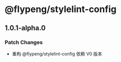 # @flypeng/stylelint-config

## 1.0.1-alpha.0

### Patch Changes

- 重构 @flypeng/stylelint-config 依赖 V0 版本
